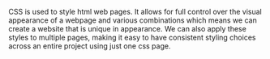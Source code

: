 CSS is used to style html web pages. It allows for full control over the visual appearance of a webpage and various combinations which means we can create a website that  is unique in appearance. We can also apply these styles to multiple pages, making it easy to have consistent styling choices across an entire project using just one css page. 
